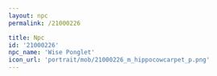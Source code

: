 ```yaml
---
layout: npc
permalink: /21000226

title: Npc
id: '21000226'
npc_name: 'Wise Ponglet'
icon_url: 'portrait/mob/21000226_m_hippocowcarpet_p.png'
---
```

